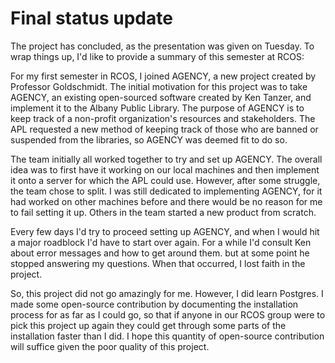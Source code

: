 # Final status update

The project has concluded, as the presentation was given on Tuesday. To wrap things up, I'd like to provide a summary of this semester at RCOS:

For my first semester in RCOS, I joined AGENCY, a new project created by Professor Goldschmidt. The initial motivation for this project was to take AGENCY, an existing open-sourced software created by Ken Tanzer, and implement it to the Albany Public Library. The purpose of AGENCY is to keep track of a non-profit organization's resources and stakeholders. The APL requested a new method of keeping track of those who are banned or suspended from the libraries, so AGENCY was deemed fit to do so.

The team initially all worked together to try and set up AGENCY. The overall idea was to first have it working on our local machines and then implement it onto a server for which the APL could use. However, after some struggle, the team chose to split. I was still dedicated to implementing AGENCY, for it had worked on other machines before and there would be no reason for me to fail setting it up. Others in the team started a new product from scratch.

Every few days I'd try to proceed setting up AGENCY, and when I would hit a major roadblock I'd have to start over again. For a while I'd consult Ken about error messages and how to get around them. but at some point he stopped answering my questions. When that occurred, I lost faith in the project.

So, this project did not go amazingly for me. However, I did learn Postgres. I made some open-source contribution by documenting the installation process for as far as I could go, so that if anyone in our RCOS group were to pick this project up again they could get through some parts of the installation faster than I did. I hope this quantity of open-source contribution will suffice given the poor quality of this project.

